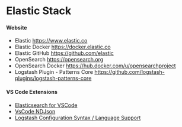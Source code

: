 # Elastic Stack

#### Website
* Elastic https://www.elastic.co
* Elastic Docker https://docker.elastic.co
* Elastic GitHub https://github.com/elastic
* OpenSearch https://opensearch.org
* OpenSearch Docker https://hub.docker.com/u/opensearchproject
* Logstash Plugin - Patterns Core https://github.com/logstash-plugins/logstash-patterns-core

#### VS Code Extensions
* [Elasticsearch for VSCode](https://marketplace.visualstudio.com/items?itemName=ria.elastic)
* [VsCode NDJson](https://marketplace.visualstudio.com/items?itemName=adrieankhisbe.vscode-ndjson)
* [Logstash Configuration Syntax / Language Support](https://marketplace.visualstudio.com/items?itemName=RandomChance.logstash)

